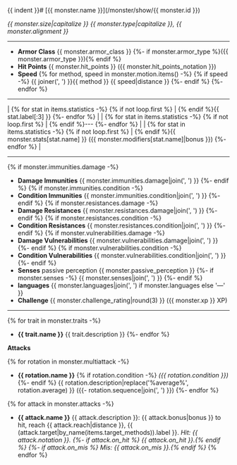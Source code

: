 {{ indent }}# [{{ monster.name }}](/monster/show/{{ monster.id }})

*{{ monster.size|capitalize }} {{ monster.type|capitalize }}, {{ monster.alignment }}*

---

* **Armor Class** {{ monster.armor_class }}
  {%- if monster.armor_type %}({{ monster.armor_type }}){% endif %}
* **Hit Points** {{ monster.hit_points }} ({{ monster.hit_points_notation }})
* **Speed** {% for method, speed in monster.motion.items() -%}
    {% if speed -%}
      {{ joiner(', ') }}{{ method }} {{ speed|distance }}
    {%- endif %}
  {%- endfor %}

---

| {% for stat in items.statistics -%}
  {% if not loop.first %} | {% endif %}{{ stat.label[:3] }}
{%- endfor %} |
| {% for stat in items.statistics -%}
  {% if not loop.first %} | {% endif %}---
{%- endfor %} |
| {% for stat in items.statistics -%}
  {% if not loop.first %} | {% endif %}{{ monster.stats[stat.name] }} ({{ monster.modifiers[stat.name]|bonus }})
{%- endfor %} |

---

{% if monster.immunities.damage -%}
* **Damage Immunities** {{ monster.immunities.damage|join(', ') }}
{%- endif %}
{% if monster.immunities.condition -%}
* **Condition Immunities** {{ monster.immunities.condition|join(', ') }}
{%- endif %}
{% if monster.resistances.damage -%}
* **Damage Resistances** {{ monster.resistances.damage|join(', ') }}
{%- endif %}
{% if monster.resistances.condition -%}
* **Condition Resistances** {{ monster.resistances.condition|join(', ') }}
{%- endif %}
{% if monster.vulnerabilities.damage -%}
* **Damage Vulnerabilities** {{ monster.vulnerabilities.damage|join(', ') }}
{%- endif %}
{% if monster.vulnerabilities.condition -%}
* **Condition Vulnerabilities** {{ monster.vulnerabilities.condition|join(', ') }}
{%- endif %}
* **Senses** passive perception {{ monster.passive_perception }}
  {%- if monster.senses -%}
    {{ monster.senses|join(', ') }}
  {%- endif %}
* **languages** {{ monster.languages|join(', ') if monster.languages else '—' }}
* **Challenge** {{ monster.challenge_rating|round(3) }} ({{ monster.xp }} XP)

---

{% for trait in monster.traits -%}
* **{{ trait.name }}** {{ trait.description }}
{%- endfor %}

**Attacks**

{% for rotation in monster.multiattack -%}
* **{{ rotation.name }}** {% if rotation.condition -%}
    *({{ rotation.condition }})*
{%- endif %} {{ rotation.description|replace('%average%', rotation.average) }}
    ({{- rotation.sequence|join(', ') }})
{%- endfor %}

{% for attack in monster.attacks -%}
* **{{ attack.name }}** {{ attack.description }}:
    {{ attack.bonus|bonus }} to hit,
    reach {{ attack.reach|distance }},
    {{ (attack.target|by_name(items.target_methods)).label }}.
    *Hit: {{ attack.notation }}.
    {%- if attack.on_hit %} {{ attack.on_hit }}.{% endif %}
    {%- if attack.on_mis %} Mis: {{ attack.on_mis }}.{% endif %}*
{% endfor %}